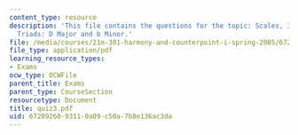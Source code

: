 ```yaml
---
content_type: resource
description: 'This file contains the questions for the topic: Scales, Intervals, and
  Triads: D Major and b Minor.'
file: /media/courses/21m-301-harmony-and-counterpoint-i-spring-2005/6728926093110a09c50a7b8e136ac3da_quiz3.pdf
file_type: application/pdf
learning_resource_types:
- Exams
ocw_type: OCWFile
parent_title: Exams
parent_type: CourseSection
resourcetype: Document
title: quiz3.pdf
uid: 67289260-9311-0a09-c50a-7b8e136ac3da
---
```

